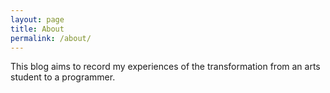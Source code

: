 ```yaml
---
layout: page
title: About
permalink: /about/
---
```


This blog aims to record my experiences of the transformation from an arts student to a programmer.
